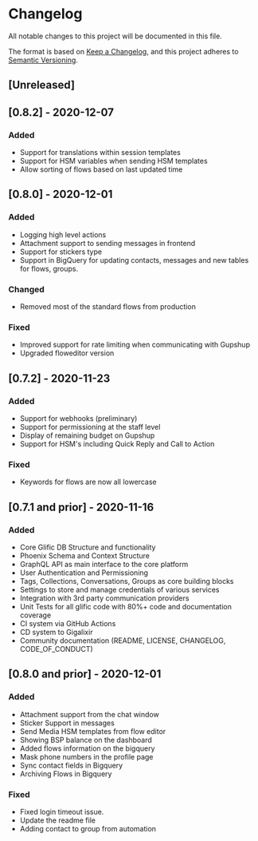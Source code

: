 # Changelog
All notable changes to this project will be documented in this file.

The format is based on [Keep a Changelog](https://keepachangelog.com/en/1.0.0/),
and this project adheres to [Semantic Versioning](https://semver.org/spec/v2.0.0.html).

## [Unreleased]

## [0.8.2] - 2020-12-07
### Added
- Support for translations within session templates
- Support for HSM variables when sending HSM templates
- Allow sorting of flows based on last updated time


## [0.8.0] - 2020-12-01
### Added
- Logging high level actions
- Attachment support to sending messages in frontend
- Support for stickers type
- Support in BigQuery for updating contacts, messages and new tables for flows, groups.

### Changed
- Removed most of the standard flows from production

### Fixed
- Improved support for rate limiting when communicating with Gupshup
- Upgraded floweditor version

## [0.7.2] - 2020-11-23
### Added
- Support for webhooks (preliminary)
- Support for permissioning at the staff level
- Display of remaining budget on Gupshup
- Support for HSM's including Quick Reply and Call to Action

### Fixed
- Keywords for flows are now all lowercase

## [0.7.1 and prior] - 2020-11-16

### Added
- Core Glific DB Structure and functionality
- Phoenix Schema and Context Structure
- GraphQL API as main interface to the core platform
- User Authentication and Permissioning
- Tags, Collections, Conversations, Groups as core building blocks
- Settings to store and manage credentials of various services
- Integration with 3rd party communication providers
- Unit Tests for all glific code with 80%+ code and documentation coverage
- CI system via GitHub Actions
- CD system to Gigalixir
- Community documentation (README, LICENSE, CHANGELOG, CODE_OF_CONDUCT)

## [0.8.0 and prior] - 2020-12-01
### Added
- Attachment support from the chat window
- Sticker Support in messages
- Send Media HSM templates from flow editor
- Showing BSP balance on the dashboard
- Added flows information on the bigquery
- Mask phone numbers in the profile page
- Sync contact fields in Bigquery
- Archiving Flows in Bigquery

### Fixed
- Fixed login timeout issue.
- Update the readme file
- Adding contact to group from automation
